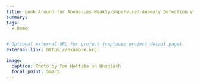 ```yaml
---
title: Look Around for Anomalies Weakly-Supervised Anomaly Detection via Context-Motion Relational Learning
summary:
tags:
  - Demo


# Optional external URL for project (replaces project detail page).
external_link: https://example.org

image:
  caption: Photo by Toa Heftiba on Unsplash
  focal_point: Smart
---
```

